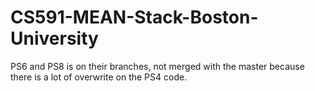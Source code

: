 # CS591-MEAN-Stack-Boston-University
PS6 and PS8 is on their branches, not merged with the master because there is a lot of overwrite on the PS4 code.
